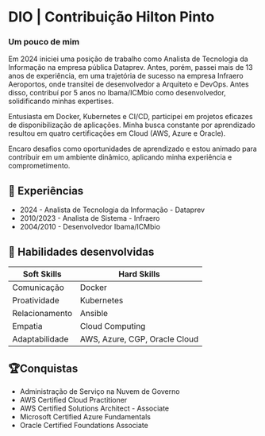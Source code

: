 
# DIO | Contribuição Hilton Pinto 
### Um pouco de mim 

Em 2024 iniciei uma posição de trabalho como Analista de Tecnologia da Informação na empresa pública Dataprev. Antes, porém, passei mais de 13 anos de experiência, em uma trajetória de sucesso na empresa Infraero Aeroportos, onde transitei de desenvolvedor a Arquiteto e DevOps. Antes disso, contribuí por 5 anos no Ibama/ICMbio como desenvolvedor, solidificando minhas expertises.

Entusiasta em Docker, Kubernetes e CI/CD, participei em projetos eficazes de disponibilização de aplicações. Minha busca constante por aprendizado resultou em quatro certificações em Cloud (AWS, Azure e Oracle).

Encaro desafios como oportunidades de aprendizado e estou animado para contribuir em um ambiente dinâmico, aplicando minha experiência e comprometimento.

## 📖 Experiências
- 2024 - Analista de Tecnologia da Informação - Dataprev
- 2010/2023 - Analista de Sistema - Infraero
- 2004/2010 - Desenvolvedor Ibama/ICMbio

## 🥸 Habilidades desenvolvidas 

|Soft Skills |  Hard Skills |
|------------|--------------|
|Comunicação |Docker|
|Proatividade|Kubernetes| 
|Relacionamento|Ansible|
|Empatia|Cloud Computing|
|Adaptabilidade|AWS, Azure, CGP, Oracle Cloud|


## 🏆Conquistas
- Administração de Serviço na Nuvem de Governo
- AWS Certified Cloud Practitioner
- AWS Certified Solutions Architect - Associate
- Microsoft Certified Azure Fundamentals
- Oracle Certified Foundations Associate
